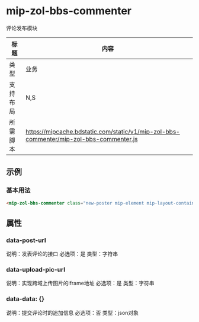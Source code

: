 # mip-zol-bbs-commenter

评论发布模块

标题|内容
----|----
类型|业务
支持布局|N,S|
所需脚本|https://mipcache.bdstatic.com/static/v1/mip-zol-bbs-commenter/mip-zol-bbs-commenter.js

## 示例

### 基本用法
```html
<mip-zol-bbs-commenter class="new-poster mip-element mip-layout-container" data-post-url="//m.zol.com.cn/bbswap/ajax/wapbbs/reply.php?bbs=sjbbs&amp;boardid=34130&amp;bookid=176305" data-upload-pic-url="//m.zol.com.cn/bbswap/uploadFileIiframe.html"></mip-zol-bbs-commenter>
```

## 属性

### data-post-url
说明：发表评论的接口
必选项：是
类型：字符串

### data-upload-pic-url
说明：实现跨域上传图片的iframe地址
必选项：是
类型：字符串


### data-data: {}
说明：提交评论时的追加信息
必选项：否
类型：json对象